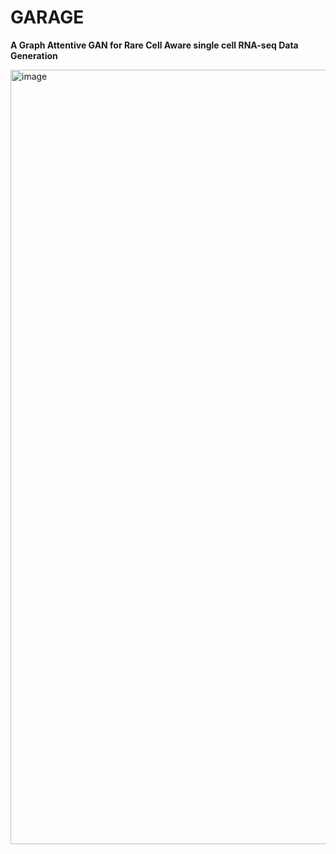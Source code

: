 # GARAGE
**A Graph Attentive GAN for Rare Cell Aware single cell RNA-seq Data Generation**

<img width="2000" height="1239" alt="image" src="https://github.com/user-attachments/assets/a3874e1e-82a3-4d9e-9d75-3c1f3ba500b4" />

